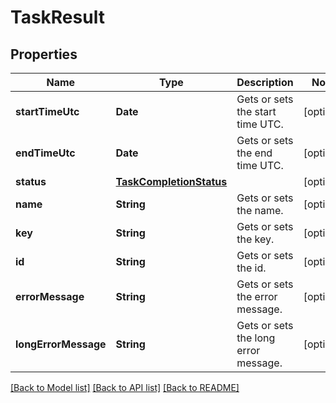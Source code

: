 # TaskResult

## Properties
Name | Type | Description | Notes
------------ | ------------- | ------------- | -------------
**startTimeUtc** | **Date** | Gets or sets the start time UTC. | [optional] 
**endTimeUtc** | **Date** | Gets or sets the end time UTC. | [optional] 
**status** | [**TaskCompletionStatus**](TaskCompletionStatus.md) |  | [optional] 
**name** | **String** | Gets or sets the name. | [optional] 
**key** | **String** | Gets or sets the key. | [optional] 
**id** | **String** | Gets or sets the id. | [optional] 
**errorMessage** | **String** | Gets or sets the error message. | [optional] 
**longErrorMessage** | **String** | Gets or sets the long error message. | [optional] 

[[Back to Model list]](../README.md#documentation-for-models) [[Back to API list]](../README.md#documentation-for-api-endpoints) [[Back to README]](../README.md)


